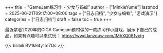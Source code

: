 +++
title = "GameJam练习作 - 少女与蚂蚁"
author = ["MinkieYume"]
lastmod = 2025-06-21T09:17:00+08:00
tags = ["日志归档", "少女与蚂蚁", "游戏演示"]
categories = ["日志归档"]
draft = false
toc = true
+++

最近拿着2020年的CIGA Gamejam题材做的一款练习作小游戏，展示下自己的成品，如果有兴趣可以来试玩：
<https://wwd.lanzouw.com/iMhXQ061vxtg>

{{< bilibili BV1k94y1m7Qs >}}
